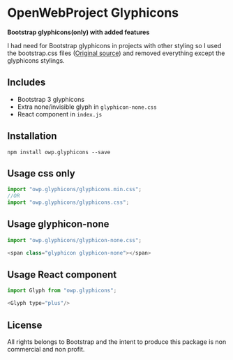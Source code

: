# OpenWebProject Glyphicons

**Bootstrap glyphicons(only) with added features**

I had need for Bootstrap glyphicons in projects with other styling so I used the bootstrap.css files ([Original source](https://getbootstrap.com/docs/3.4/)) and removed everything except the glyphicons stylings.

## Includes
* Bootstrap 3 glyphicons
* Extra none/invisible glyph in `glyphicon-none.css`
* React component in `index.js`

## Installation
`npm install owp.glyphicons --save`

## Usage css only
```javascript
import "owp.glyphicons/glyphicons.min.css";
//OR
import "owp.glyphicons/glyphicons.css";
```

## Usage glyphicon-none
```javascript
import "owp.glyphicons/glyphicon-none.css";

<span class="glyphicon glyphicon-none"></span>
```

## Usage React component
```javascript
import Glyph from "owp.glyphicons";

<Glyph type="plus"/>
```

## License
All rights belongs to Bootstrap and the intent to produce this package is non commercial and non profit.